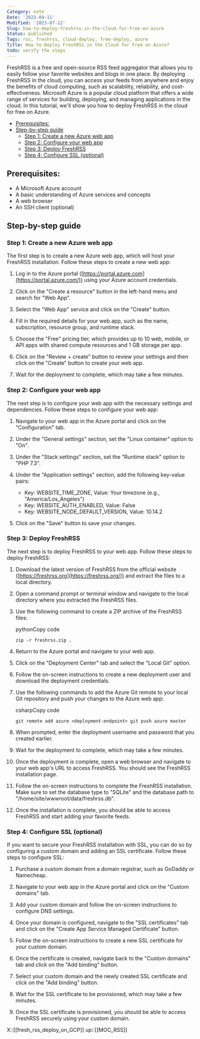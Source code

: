 ```yaml
---
Category: note
Date: '2023-04-11'
Modified: '2023-07-12'
Slug: how-to-deploy-freshrss-in-the-cloud-for-free-on-azure
Status: published
Tags: rss, freshrss, cloud-deploy, free-deploy, azure
Title: How to Deploy FreshRSS in the Cloud for Free on Azure?
todo: verify the steps
---
```


FreshRSS is a free and open-source RSS feed aggregator that allows you to easily follow your favorite websites and blogs in one place. By deploying FreshRSS in the cloud, you can access your feeds from anywhere and enjoy the benefits of cloud computing, such as scalability, reliability, and cost-effectiveness. Microsoft Azure is a popular cloud platform that offers a wide range of services for building, deploying, and managing applications in the cloud. In this tutorial, we'll show you how to deploy FreshRSS in the cloud for free on Azure.

<!-- MarkdownTOC levels="2,3" autolink="true" autoanchor="true" -->

- [Prerequisites:](#prerequisites)
- [Step-by-step guide](#step-by-step-guide)
    - [Step 1: Create a new Azure web app](#step-1-create-a-new-azure-web-app)
    - [Step 2: Configure your web app](#step-2-configure-your-web-app)
    - [Step 3: Deploy FreshRSS](#step-3-deploy-freshrss)
    - [Step 4: Configure SSL \(optional\)](#step-4-configure-ssl-optional)

<!-- /MarkdownTOC -->

<a id="prerequisites"></a>
## Prerequisites:

-   A Microsoft Azure account
-   A basic understanding of Azure services and concepts
-   A web browser
-   An SSH client (optional)

<a id="step-by-step-guide"></a>
## Step-by-step guide
<a id="step-1-create-a-new-azure-web-app"></a>
### Step 1: Create a new Azure web app

The first step is to create a new Azure web app, which will host your FreshRSS installation. Follow these steps to create a new web app:

1.  Log in to the Azure portal ([https://portal.azure.com](https://portal.azure.com/)) using your Azure account credentials.
    
2.  Click on the "Create a resource" button in the left-hand menu and search for "Web App".
    
3.  Select the "Web App" service and click on the "Create" button.
    
4.  Fill in the required details for your web app, such as the name, subscription, resource group, and runtime stack.
    
5.  Choose the "Free" pricing tier, which provides up to 10 web, mobile, or API apps with shared compute resources and 1 GB storage per app.
    
6.  Click on the "Review + create" button to review your settings and then click on the "Create" button to create your web app.
    
7.  Wait for the deployment to complete, which may take a few minutes.
    

<a id="step-2-configure-your-web-app"></a>
### Step 2: Configure your web app

The next step is to configure your web app with the necessary settings and dependencies. Follow these steps to configure your web app:

1.  Navigate to your web app in the Azure portal and click on the "Configuration" tab.
    
2.  Under the "General settings" section, set the "Linux container" option to "On".
    
3.  Under the "Stack settings" section, set the "Runtime stack" option to "PHP 7.3".
    
4.  Under the "Application settings" section, add the following key-value pairs:
    
    -   Key: WEBSITE_TIME_ZONE, Value: Your timezone (e.g., "America/Los_Angeles")
    -   Key: WEBSITE_AUTH_ENABLED, Value: False
    -   Key: WEBSITE_NODE_DEFAULT_VERSION, Value: 10.14.2
5.  Click on the "Save" button to save your changes.
    

<a id="step-3-deploy-freshrss"></a>
### Step 3: Deploy FreshRSS

The next step is to deploy FreshRSS to your web app. Follow these steps to deploy FreshRSS:

1.  Download the latest version of FreshRSS from the official website ([https://freshrss.org](https://freshrss.org/)) and extract the files to a local directory.
    
2.  Open a command prompt or terminal window and navigate to the local directory where you extracted the FreshRSS files.
    
3.  Use the following command to create a ZIP archive of the FreshRSS files:
    
    pythonCopy code
    
    `zip -r freshrss.zip .`
    
4.  Return to the Azure portal and navigate to your web app.
    
5.  Click on the "Deployment Center" tab and select the "Local Git" option.
    
6.  Follow the on-screen instructions to create a new deployment user and download the deployment credentials.
    
7.  Use the following commands to add the Azure Git remote to your local Git repository and push your changes to the Azure web app:
    
    csharpCopy code
    
    `git remote add azure <deployment-endpoint> git push azure master`
    

8.  When prompted, enter the deployment username and password that you created earlier.
    
9.  Wait for the deployment to complete, which may take a few minutes.
    
10.  Once the deployment is complete, open a web browser and navigate to your web app's URL to access FreshRSS. You should see the FreshRSS installation page.
    
11.  Follow the on-screen instructions to complete the FreshRSS installation. Make sure to set the database type to "SQLite" and the database path to "/home/site/wwwroot/data/freshrss.db".
    
12.  Once the installation is complete, you should be able to access FreshRSS and start adding your favorite feeds.
    

<a id="step-4-configure-ssl-optional"></a>
### Step 4: Configure SSL (optional)

If you want to secure your FreshRSS installation with SSL, you can do so by configuring a custom domain and adding an SSL certificate. Follow these steps to configure SSL:

1.  Purchase a custom domain from a domain registrar, such as GoDaddy or Namecheap.
    
2.  Navigate to your web app in the Azure portal and click on the "Custom domains" tab.
    
3.  Add your custom domain and follow the on-screen instructions to configure DNS settings.
    
4.  Once your domain is configured, navigate to the "SSL certificates" tab and click on the "Create App Service Managed Certificate" button.
    
5.  Follow the on-screen instructions to create a new SSL certificate for your custom domain.
    
6.  Once the certificate is created, navigate back to the "Custom domains" tab and click on the "Add binding" button.
    
7.  Select your custom domain and the newly created SSL certificate and click on the "Add binding" button.
    
8.  Wait for the SSL certificate to be provisioned, which may take a few minutes.
    
9.  Once the SSL certificate is provisioned, you should be able to access FreshRSS securely using your custom domain.

X::[[fresh_rss_deploy_on_GCP]]
up::[[MOC_RSS]]
